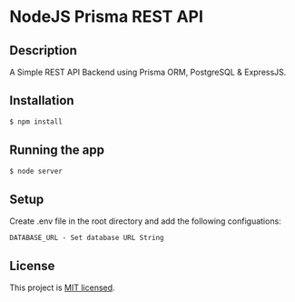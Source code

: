 # NodeJS Prisma REST API

## Description

A Simple REST API Backend using Prisma ORM, PostgreSQL & ExpressJS.

## Installation

```sh
$ npm install
```

## Running the app

```sh
$ node server
```

## Setup

Create .env file in the root directory and add the following configuations:

```
DATABASE_URL - Set database URL String
```

## License

This project is [MIT licensed](LICENSE).
